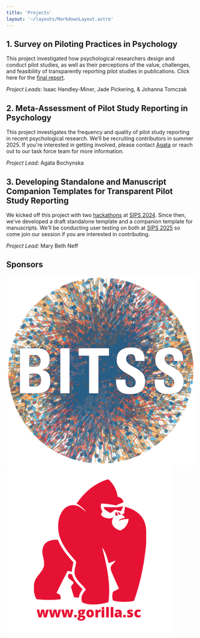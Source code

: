 ```yaml
---
title: 'Projects'
layout: '~/layouts/MarkdownLayout.astro'
---
```


## 1. Survey on Piloting Practices in Psychology
This project investigated how psychological researchers design and conduct pilot studies, as well as their perceptions of the value, challenges, and feasibility of transparently reporting pilot studies in publications. Click here for the [final report](https://osf.io/4t5r3).

_Project Leads:_ Isaac Handley-Miner, Jade Pickering, & Johanna Tomczak

## 2. Meta-Assessment of Pilot Study Reporting in Psychology
This project investigates the frequency and quality of pilot study reporting in recent psychological research. We’ll be recruiting contributors in summer 2025. If you're interested in getting involved, please contact [Agata](https://www.ub.uio.no/english/about/people/samdig/open-research/agatabo/) or reach out to our task force team for more information.

_Project Lead:_ Agata Bochynska

## 3. Developing Standalone and Manuscript Companion Templates for Transparent Pilot Study Reporting
We kicked off this project with two [hackathons](https://osf.io/vjt2x) <!--rehype:target=_blank--> at [SIPS 2024](https://www.improvingpsych.org/SIPS2024/). Since then, we’ve developed a draft standalone template and a companion template for manuscripts. We’ll be conducting user testing on both at [SIPS 2025](https://www.improvingpsych.org/SIPS2025/) so come join our session if you are interested in contributing. 

_Project Lead:_ Mary Beth Neff

## Sponsors
[![BITSS](../assets/images/bitss_icon.png)<!--rehype:style=width:140px;&class=inline not-prose-->](https://www.bitss.org/)<!--rehype:target=_blank-->
[![Gorilla Experiment Builder](../assets/images/logo-red-on-white.png)<!--rehype:style=width:150px;&class=inline not-prose-->](https://gorilla.sc/)<!--rehype:target=_blank-->

